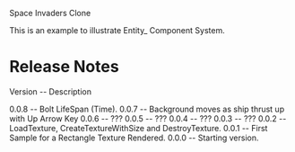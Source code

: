 Space Invaders Clone

This is an example to illustrate Entity_ Component System.


# Release Notes

Version -- Description

0.0.8	-- Bolt LifeSpan (Time).
0.0.7	-- Background moves as ship thrust up with Up Arrow Key
0.0.6	-- ???
0.0.5	-- ???
0.0.4	-- ???
0.0.3	-- ???
0.0.2	-- LoadTexture, CreateTextureWithSize and DestroyTexture.
0.0.1	-- First Sample for a Rectangle Texture Rendered.
0.0.0   -- Starting version.



